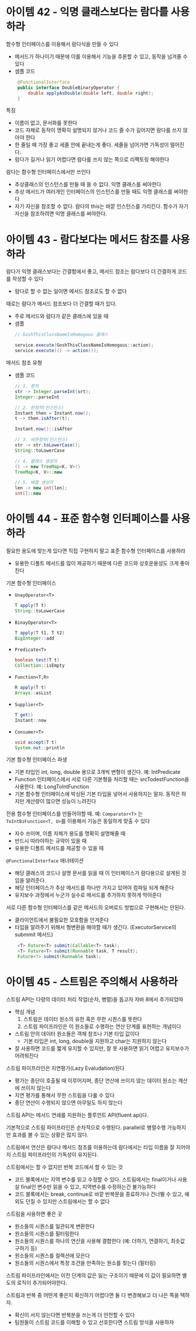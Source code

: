 # 아이템 42 - 익명 클래스보다는 람다를 사용하라
함수형 인터페이스를 이용해서 람다식을 만들 수 있다
- 메서드가 하나이기 때문에 이를 이용해서 기능을 추론할 수 있고, 동작을 넘겨줄 수 있다
- 샘플 코드
   ```java
    @FunctionalInterface
    public interface DoubleBinaryOperator {
        double applyAsDouble(double left, double right);
    }
   ```

특징
- 이름이 없고, 문서화를 못한다
- 코드 자체로 동작이 명확히 설명되지 않거나 코드 줄 수가 길어지면 람다를 쓰지 않아야 한다
- 한 줄일 떼 가장 좋고 세줄 안에 끝내는게 좋다. 세줄을 넘어가면 가독성이 떨어진다. 
- 람다가 길거나 읽기 어렵다면 람다를 쓰지 않는 쪽으로 리팩토링 해야한다

람다는 함수형 인터페이스에서만 쓰인다
- 추상클래스의 인스턴스를 만들 때 쓸 수 없다. 익명 클래스를 써야한다
- 추상 메서드가 여러개인 인터페이스의 인스턴스를 만들 때도 익명 클래스를 써야한다
- 자기 자신을 참조할 수 없다. 람다의 this는 바깥 인스턴스를 가리킨다. 함수가 자기 자신을 참조하려면 익명 클래스를 써야한다.

# 아이템 43 - 람다보다는 메서드 참조를 사용하라
람다가 익명 클래스보다는 간결함에서 좋고, 메서드 참조는 람다보다 더 간결하게 코드를 작성할 수 있다
- 람다로 할 수 없는 일이면 메서드 참조로도 할 수 없다

때로는 람다가 메서드 참조보다 더 간결할 때가 있다. 
- 주로 메서드와 람다가 같은 클래스에 있을 때 
- 샘플 
   ```java
   // GoshThisClassNameIsHomogous 클래스

   service.execute(GoshThisClassNameIsHomogous::action);
   service.execute(() -> action());
   ```

매서드 참조 유형
- 샘플 코드
   ```java
   // 1. 정적
   str -> Integer.parseInt(srt);
   Integer::parseInt

   // 2. 한정적(인스턴스)
   Instant then = Instant.now();
   t -> then.isAfter(t);

   Instant.now()::isAfter

   // 3. 비한정적(인스턴스)
   str -> str.toLowerCase();
   String::toLowerCase

   // 4. 클래스 생성자
   () -> new TreeMap<K, V>()
   TreeMap<K, V>::new

   // 5. 배열 생성자
   len -> new int[len];
   int[]::new
   ```

# 아이템 44 - 표준 함수형 인터페이스를 사용하라
필요한 용도에 맞는게 있다면 직접 구현하지 말고 표준 함수형 인터페이스를 사용하라
- 유용한 디폴트 메서드를 많이 제공하기 때문에 다른 코드와 상호운용성도 크게 좋아진다

기본 함수형 인터페이스
- `UnayOperator<T>`
   ```java
   T apply(T t)
   String::toLowerCase
   ```
- `BinayOperator<T>` 
   ```java
   T apply(T t1, T t2)
   BigInteger::add
   ```
- `Predicate<T>`
   ```java
   boolean test(T t)
   Collection::isEmpty
   ```
- `Function<T,R>`
   ```java
   R apply(T t)
   Arrays::asList
   ```
- `Supplier<T>`
   ```java
   T get()
   Instant::now
   ```
- `Consumer<T>`
   ```java
   void accept(T t)
   System.out::println
   ```

기본 함수형 인터페이스 파생
- 기본 타입인 int, long, double 용으로 3개씩 변형이 생긴다. 예: IntPredicate
- Function 인터페이스에서 서로 다른 기본형을 처리할 때는 srcTodestFunction을 사용한다. 예: LongToIntFunction
- 기본 함수형 인터페이스에 박싱된 기본 타입을 넣어서 사용하지는 말자. 동작은 하지만 계산량이 많으면 성능이 느려진다

전용 함수형 인터페이스를 만들어야할 때. 예: `Comparator<T>` 는 `ToIntBiFunction<T, U>`를 이용해서 기능은 동일하게 맞출 수 있다
- 자수 쓰이며, 이름 자체가 용도를 명확히 설명해줄 때 
- 반드시 따라야하는 규약이 있을 때 
- 유용한 디폴트 메서드를 제공할 수 있을 때

`@FunctionalInterface` 애너테이션
- 해당 클래스의 코드나 설명 문서를 읽을 때 이 인터페이스가 람다용으로 설계된 것임을 알려준다
- 해당 인터페이스가 추상 메서드를 하나만 가지고 있어야 컴파일 되게 해준다
- 유지보수 과정에서 누군가 실수로 메서드를 추가하지 못하게 막아준다

서로 다른 함수형 인터페이스를 같은 메서드의 오버로드 방법으로 구현해서는 안된다. 
- 클라이언트에서 불필요한 모호함을 안겨준다
- 타입을 알려주기 위해서 형변환을 해야할 때가 생긴다. (ExecutorService의 submmit 메서드)
   ```java
    <T> Future<T> submit(Callable<T> task);
    <T> Future<T> submit(Runnable task, T result);
    Future<?> submit(Runnable task);
   ```

# 아이템 45 - 스트림은 주의해서 사용하라
스트림 API는 다량의 데이터 처리 작업(순차, 병렬)을 돕고자 자바 8에서 추가되었따
- 핵심 개념
   1. 스트림은 데이터 원소의 유한 혹은 무한 시퀀스를 뜻한다
   2. 스트림 파이프라인은 이 원소들로 수행하는 연산 단계를 표현하는 개념이다
- 스트림 안의 데이터 원소들은 객체 참조나 기본 타입 값이다
   - 기본 타입은 int, long, double을 지원하고 char는 지원하지 않는다
- 잘 사용하면 코드를 짧게 유지할 수 있지만, 잘 못 사용하면 읽기 어렵고 유지보수가 어려워진다

스트림 파이프라인은 지연평가(Lazy Evaludation)된다
- 평가는 종단이 호출될 때 이루어지며, 종단 연산에 쓰이지 않는 데이터 원소는 계산에 쓰이지 않는다
- 지연 평가를 통해서 무한 스트림을 다룰 수 있다
- 종단 연산이 수행되지 않으면 아무일도 하지 않는다

스트림 API는 메서드 연쇄를 지원하는 플루언트 API(fluent api)다. 

기본적으로 스트림 파이프라인은 순차적으로 수행된다. parallel로 병렬수행 가능하지만 효과를 볼 수 있는 상황은 많지 않다. 

스트림에서 연산은 람다나 메서드 참조를 이용하는데 람다에서는 타입 이름을 잘 지어야지 스트림 파이프라인의 가독성이 유지된다. 

스트림에서는 할 수 없지만 반복 코드에서 할 수 있는 것 
- 코드 블록에서는 지역 변수를 읽고 수정할 수 있다. 스트림에서는 final이거나 사용살 final인 변수만 읽을 수 있고, 지역변수를 수정하는건 불가능하다
- 코드 블록에서는 break, continue로 바깥 반복문을 종료하거나 건너뛸 수 있고, 예외도 던질 수 있지만 스트림에서는 할 수 없다

스트림을 사용하면 좋은 곳
- 원소들의 시퀀스를 일관되게 변환한다
- 원소들의 시퀀스를 필터링한다
- 원소들의 시퀀스를 하나의 연산을 사용해 결합한다 (예: 더하기, 연결하기, 최솟값 구하기 등)
- 원소들의 시퀀스를 컬렉션에 모은다
- 원소들의 시퀀스에서 특정 조건을 만족하는 원소를 찾는다 (필터링)

스트림 파이프라인에서는 이전 단계의 값은 잃는 구조이기 때문에 이 값이 필요하면 별도의 로직이 추가되어야한다.

스트림과 반복 중 어떤게 좋은지 확신하기 어렵다면 둘 다 변경해보고 더 나은 쪽을 택하자. 
- 확신이 서지 않는다면 반복분을 쓰는게 더 안전할 수 있다
- 팀원들이 스트림 코드를 이해할 수 있고 선호한다면 스트림 방식을 사용하자